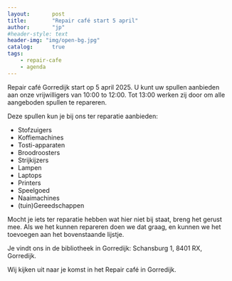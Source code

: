 ```yaml
---
layout:       post
title:        "Repair café start 5 april"
author:       "jp"
#header-style: text
header-img: "img/open-bg.jpg"
catalog:      true
tags:
    - repair-cafe
    - agenda
---
```


Repair café Gorredijk start op 5 april 2025. U kunt uw spullen aanbieden aan onze vrijwilligers van 10:00 to 12:00. Tot 13:00 werken zij door om alle aangeboden spullen te repareren.

Deze spullen kun je bij ons ter reparatie aanbieden:
- Stofzuigers
- Koffiemachines
- Tosti-apparaten
- Broodroosters
- Strijkijzers
- Lampen
- Laptops
- Printers
- Speelgoed 
- Naaimachines 
- (tuin)Gereedschappen

 Mocht je iets ter reparatie hebben wat hier niet bij staat, breng het gerust mee. Als we het kunnen repareren doen we dat graag, en kunnen we het toevoegen aan het bovenstaande lijstje.

Je vindt ons in de bibliotheek in Gorredijk: Schansburg 1, 8401 RX, Gorredijk.

Wij kijken uit naar je komst in het Repair café in Gorredijk.